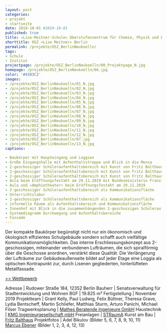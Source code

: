 ```yaml
---
layout: post
categories:
- projekt
- startseite
date: 2019-10-01 #2019-10-01
published: true
title: »Lise-Meitner-Schule« Oberstufenzentrum für Chemie, Physik und Biologie in Berlin Neukölln
shorttitle: OSZ »Lise Meitner« Berlin
permalink: /projekte/OSZ_BerlinNeukoelln/
tags: 
- Schule
- Institut
projectpage: /projekte/OSZ_BerlinNeukoelln/00_Projektpage_N.jpg
homepage: /projekte/OSZ_BerlinNeukoelln/06.jpg
color: '#4383C2'
images:
- /projekte/OSZ_BerlinNeukoelln/01_N.jpg
- /projekte/OSZ_BerlinNeukoelln/02_N.jpg
- /projekte/OSZ_BerlinNeukoelln/03_N.jpg
- /projekte/OSZ_BerlinNeukoelln/04_N.jpg
- /projekte/OSZ_BerlinNeukoelln/05_N.jpg
- /projekte/OSZ_BerlinNeukoelln/06_N.jpg
- /projekte/OSZ_BerlinNeukoelln/07_N.jpg
- /projekte/OSZ_BerlinNeukoelln/08_N.jpg
- /projekte/OSZ_BerlinNeukoelln/09_N.jpg
- /projekte/OSZ_BerlinNeukoelln/10_N.jpg
- /projekte/OSZ_BerlinNeukoelln/11_N.jpg
- /projekte/OSZ_BerlinNeukoelln/12_N.jpg
- /projekte/OSZ_BerlinNeukoelln/07.jpg
- /projekte/OSZ_BerlinNeukoelln/13_N.jpg
captions:

- Baukörper mit Haupteingang und Loggien
- Große Eingangshalle mit Aufenthaltstreppe und Blick in die Mensa
- 2-geschossiger Schüleraufenthaltsbereich mit Kunst von Fritz Balthaus
- 2-geschossiger Schüleraufenthaltsbereich mit Kunst von Fritz Balthaus
- 2-geschossiger Schüleraufenthaltsbereich mit Kunst von Fritz Balthaus
- Aula beim Eröffnungsfestakt am 29.11.2019 mit Bundesministerin Franziska Giffey
- Aula und »Amphietheater« beim Eröffnungsfestakt am 29.11.2019
- 2-geschossiger Schüleraufenthaltsbereich als Kommunikationsfläche
- Unterrichtslabor
- 2-geschossiger Schüleraufenthaltsbereich als Kommunikationsfläche 
- informelle Räume als Aufenthaltsbereich und Kommunikationsfläche 
- Innenhof mit Blick in die zusammenhängenden 2-geschossigen Schüleraufenthaltsbereiche
- Systemdiagramm Durchwegung und Aufenthaltsbereiche
- Fassade
---
```


Der kompakte Baukörper begünstigt nicht nur ein ökonomisch und ökologisch effizientes Schulgebäude sondern schafft auch vielfältige Kommunikationsmöglichkeiten. Das interne Erschliessungskonzept aus 2-geschossigen, miteinander verbundenen Lufträumen, die sich spiralförmig über die Geschosse anordnen, verstärkt diese Qualität. Die Verlängerung der Lufträume zur Gebäudeaußenseite bildet auf jeder Etage eine Loggia als optischen Kontrapunkt zur, durch Lisenen gegliederten, hinterlüfteten Metallfassade.

[\>> Wettbewerb](../projekte/WBW_OSZ_BerlinNeukoelln/)

Adresse					|		Rudower Straße 184, 12352 Berlin
Bauherr					|		Senatsverwaltung für Stadtentwicklung und Wohnen
BGF						|		19.825 m²
Fertigstellung			|		November 2019
Projektteam				|		Grant Kelly, Paul Ludwig, Felix Büttner, Theresa Grave, <br /> Lydia Bentscheff, Martin Schliefer, Matthias Sturm, Arturo Panichi, Michael Filser
Tragwerksplanung		|		[Mathes Beratende Ingenieure GmbH](http://www.ming.de)
Haustechnik				|		[KMG Ingenieurgesellschaft mbH](https://www.kmg-koeln.de)
Freianlagen				|		[STRaumA](https://www.strauma.com)
Kunst am Bau 			|		[Fritz Balthaus](http://www.balthaus.org)
Projektfotos			|		Adel Bikulov (Bilder 5, 6, 7, 8, 9, 10, 11) <br /> [Marcus Ebener](http://www.marcus-ebener.de) (Bilder 1, 2, 3, 4, 12, 13)